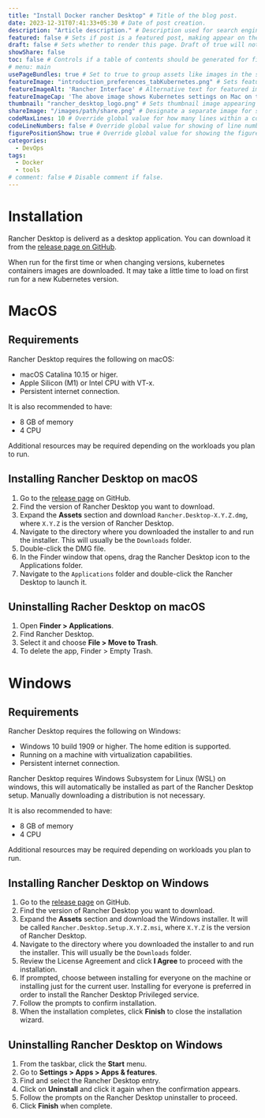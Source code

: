 ```yaml
---
title: "Install Docker rancher Desktop" # Title of the blog post.
date: 2023-12-31T07:41:33+05:30 # Date of post creation.
description: "Article description." # Description used for search engine.
featured: false # Sets if post is a featured post, making appear on the home page side bar.
draft: false # Sets whether to render this page. Draft of true will not be rendered.
showShare: false
toc: false # Controls if a table of contents should be generated for first-level links automatically.
# menu: main
usePageBundles: true # Set to true to group assets like images in the same folder as this post.
featureImage: "introduction_preferences_tabKubernetes.png" # Sets featured image on blog post.
featureImageAlt: 'Rancher Interface' # Alternative text for featured image.
featureImageCap: 'The above image shows Kubernetes settings on Mac on the left and Windows on the right.' # Caption (optional).
thumbnail: "rancher_desktop_logo.png" # Sets thumbnail image appearing inside card on homepage.
shareImage: "/images/path/share.png" # Designate a separate image for social media sharing.
codeMaxLines: 10 # Override global value for how many lines within a code block before auto-collapsing.
codeLineNumbers: false # Override global value for showing of line numbers within code block.
figurePositionShow: true # Override global value for showing the figure label.
categories:
  - DevOps
tags:
  - Docker
  - tools
# comment: false # Disable comment if false.
---
```

# Installation
Rancher Desktop is deliverd as a desktop application. You can download it from the [release page on GitHub](https://github.com/rancher-sandbox/rancher-desktop/releases).

When run for the first time or when changing versions, kubernetes containers images are downloaded. It may take a little time to load on first run for a new Kubernetes version.

# MacOS
## Requirements
Rancher Desktop requires the following on macOS:
- macOS Catalina 10.15 or higer.
- Apple Silicon (M1) or Intel CPU with VT-x.
- Persistent internet connection.

It is also recommended to have:
- 8 GB of memory
- 4 CPU

Additional resources may be required depending on the workloads you plan to run.

## Installing Rancher Desktop on macOS
1. Go to the [release page](https://github.com/rancher-sandbox/rancher-desktop/releases) on GitHub.
2. Find the version of Rancher Desktop you want to download.
3. Expand the **Assets** section and download `Rancher.Desktop-X.Y.Z.dmg`, where `X.Y.Z` is the version of Rancher Desktop.
4. Navigate to the directory where you downloaded the installer to and run the installer. This will usually be the `Downloads` folder.
5. Double-click the DMG file.
6. In the Finder window that opens, drag the Rancher Desktop icon to the Applications folder.
7. Navigate to the `Applications` folder and double-click the Rancher Desktop to launch it.

## Uninstalling Racher Desktop on macOS
1. Open **Finder > Applications**.
2. Find Rancher Desktop.
3. Select it and choose **File > Move to Trash**.
4. To delete the app, Finder > Empty Trash.

# Windows
## Requirements
Rancher Desktop requires the following on Windows:
- Windows 10 build 1909 or higher. The home edition is supported.
- Running on a machine with virtualization capabilities.
- Persistent internet connection.

Rancher Desktop requires Windows Subsystem for Linux (WSL) on windows, this will automatically be installed as part of the Rancher Desktop setup. Manually downloading a distribution is not necessary.

It is also recommended to have:
- 8 GB of memory
- 4 CPU

Additional resources may be required depending on workloads you plan to run.

## Installing Rancher Desktop on Windows
1. Go to the [release page](https://github.com/rancher-sandbox/rancher-desktop/releases) on GitHub.
2. Find the version of Rancher Desktop you want to download.
3. Expand the **Assets** section and download the Windows installer. It will be called `Rancher.Desktop.Setup.X.Y.Z.msi`, where `X.Y.Z` is the version of Rancher Desktop.
4. Navigate to the directory where you downloaded the installer to and run the installer. This will usually be the `Downloads` folder.
5. Review the License Agreement and click **I Agree** to proceed with the installation.
6. If prompted, choose between installing for everyone on the machine or installing just for the current user. Installing for everyone is preferred in order to install the Rancher Desktop Privileged service.
7. Follow the prompts to confirm installation.
8. When the installation completes, click **Finish** to close the installation wizard.

## Uninstalling Rancher Desktop on Windows
1. From the taskbar, click the **Start** menu.
2. Go to **Settings > Apps > Apps & features**.
3. Find and select the Rancher Desktop entry.
4. Click on **Uninstall** and click it again when the confirmation appears.
5. Follow the prompts on the Rancher Desktop uninstaller to proceed.
6. Click **Finish** when complete.